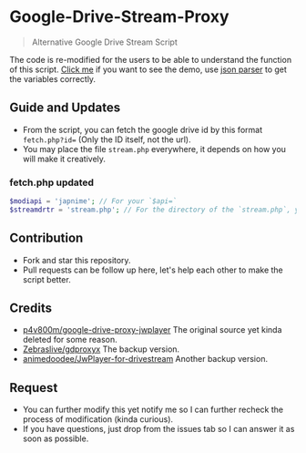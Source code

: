 # Google-Drive-Stream-Proxy
> Alternative Google Drive Stream Script

The code is re-modified for the users to be able to understand the function of this script. [Click me](https://japnimeserver.com/drive/) if you want to see the demo, use [json parser](http://json.parser.online.fr/) to get the variables correctly.

## Guide and Updates
- From the script, you can fetch the google drive id by this format `fetch.php?id=` (Only the ID itself, not the url).
- You may place the file `stream.php` everywhere, it depends on how you will make it creatively.

### fetch.php updated
```php
$modiapi = 'japnime'; // For your `$api=`
$streamdrtr = 'stream.php'; // For the directory of the `stream.php`, you can change it between domain or file only
```

## Contribution
- Fork and star this repository.
- Pull requests can be follow up here, let's help each other to make the script better.

## Credits
- [p4v800m/google-drive-proxy-jwplayer](https://github.com/p4v800m/google-drive-proxy-jwplayer) The original source yet kinda deleted for some reason.
- [Zebraslive/gdproxyx](https://github.com/Zebraslive/gdproxyx) The backup version.
- [animedoodee/JwPlayer-for-drivestream](https://github.com/animedoodee/JwPlayer-for-drivestream) Another backup version.

## Request
- You can further modify this yet notify me so I can further recheck the process of modification (kinda curious).
- If you have questions, just drop from the issues tab so I can answer it as soon as possible.
